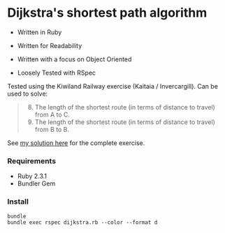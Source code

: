 # Dijkstra's shortest path algorithm

* Written in Ruby
* Written for Readability
* Written with a focus on Object Oriented

* Loosely Tested with RSpec


Tested using the Kiwiland Railway exercise (Kaitaia / Invercargill).  Can be used to solve:

> 8. The length of the shortest route (in terms of distance to travel) from A to C.
> 9. The length of the shortest route (in terms of distance to travel) from B to B.

See [my solution here](https://github.com/ecoologic/graphs_exercise/tree/all-done-plus-dijkstras) for the complete exercise.

### Requirements

* Ruby 2.3.1
* Bundler Gem

### Install

    bundle
    bundle exec rspec dijkstra.rb --color --format d
